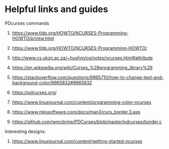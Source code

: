 # Helpful links and guides

PDcurses commands


1) https://www.tldp.org/HOWTO/NCURSES-Programming-HOWTO/printw.html 

2) https://www.tldp.org/HOWTO/NCURSES-Programming-HOWTO/

3) http://www.cs.ukzn.ac.za/~hughm/os/notes/ncurses.html#attribute

4) https://en.wikipedia.org/wiki/Curses_%28programming_library%29

5) https://stackoverflow.com/questions/9965710/how-to-change-text-and-background-color/9965832#9965832

6) https://pdcurses.org/

7) https://www.linuxjournal.com/content/programming-color-ncurses

8) https://www.mkssoftware.com/docs/man3/curs_border.3.asp

9) https://github.com/wmcbrine/PDCurses/blob/master/pdcurses/border.c


Interesting designs:


1) https://www.linuxjournal.com/content/getting-started-ncurses